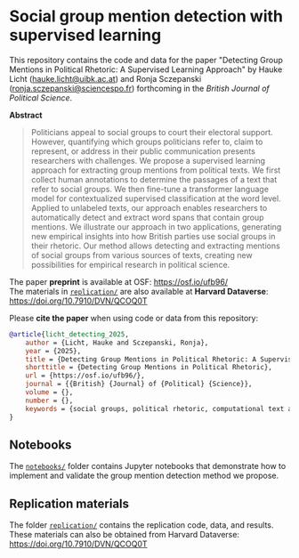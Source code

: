 # Social group mention detection with supervised learning

This repository contains the code and data for the paper "Detecting Group Mentions in Political Rhetoric: A Supervised Learning Approach" by Hauke Licht (hauke.licht@uibk.ac.at) and Ronja Sczepanski (ronja.sczepanski@sciencespo.fr) forthcoming in the *British Journal of Political Science*.

**Abstract**<br>
> Politicians appeal to social groups to court their electoral support. 
> However, quantifying which groups politicians refer to, claim to represent, or address in their public communication presents researchers with challenges. 
> We propose a supervised learning approach for extracting group mentions from political texts.
> We first collect human annotations to determine the passages of a text that refer to social groups.
> We then fine-tune a transformer language model for contextualized supervised classification at the word level.
> Applied to unlabeled texts, our approach enables researchers to automatically detect and extract word spans that contain group mentions.
> We illustrate our approach in two applications, generating new empirical insights into how British parties use social groups in their rhetoric.
> Our method allows detecting and extracting mentions of social groups from various sources of texts, creating new possibilities for empirical research in political science.

The paper **preprint** is available at OSF: https://osf.io/ufb96/ <br>
The materials in [`replication/`](./replication) are also available at **Harvard Dataverse**: https://doi.org/10.7910/DVN/QCOQ0T

Please **cite the paper** when using code or data from this repository:

```bibtex
@article{licht_detecting_2025,
	author = {Licht, Hauke and Sczepanski, Ronja},
	year = {2025},
	title = {Detecting Group Mentions in Political Rhetoric: A Supervised Learning Approach},
	shorttitle = {Detecting Group Mentions in Political Rhetoric},
	url = {https://osf.io/ufb96/},
	journal = {{British} {Journal} of {Political} {Science}},
	volume = {},
	number = {},
	keywords = {social groups, political rhetoric, computational text analysis, supervised classification}
}
```

## Notebooks

The [`notebooks/`](./notebooks) folder contains Jupyter notebooks that demonstrate how to implement and validate the group mention detection method we propose.

## Replication materials

The folder [`replication/`](./replication) contains the replication code, data, and results.
These materials can also be obtained from Harvard Dataverse: https://doi.org/10.7910/DVN/QCOQ0T

